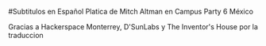 #Subtitulos en Español Platica de Mitch Altman en Campus Party 6 México

Gracias a Hackerspace Monterrey, D'SunLabs y The Inventor's House por la traduccion

